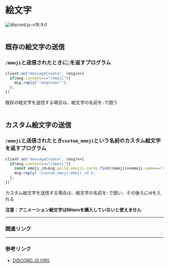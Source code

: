 # 絵文字
![](https://shields.io/badge/discord.js-v16.9.0-blue "discord.js-v16.9.0")
<br></br>


## 既存の絵文字の送信

### `/emoji`と送信されたときに`🔰`を返すプログラム
```js
client.on("messageCreate", (msg)=>{
  if(msg.content==="/emoji"){
    msg.reply(":beginner:");
  };
})
```
既存の絵文字を送信する場合は、絵文字の名前を`:`で囲う
<br></br>

## カスタム絵文字の送信
### `/emoji`と送信されたとき`custom_emoji`という名前のカスタム絵文字を返すプログラム
```js
client.on("messageCreate", (msg)=>{
  if(msg.content==="/emoji"){
    const emoji_id=msg.guild.emojis.cache.find((emoji)=>emoji.name==="custom_emoji");
    msg.reply(`:custom_emoji:emoji_id`);
  };
})
```
カスタム絵文字を送信する場合は、絵文字の名前を`:`で囲い、その後ろにidを入れる
 
**注意：アニメーション絵文字はNitoroを購入していないと使えません**



---
### 関連リンク


---
### 参考リンク
- [DISCORD.JS.ORG](https://discord.js.org/)
